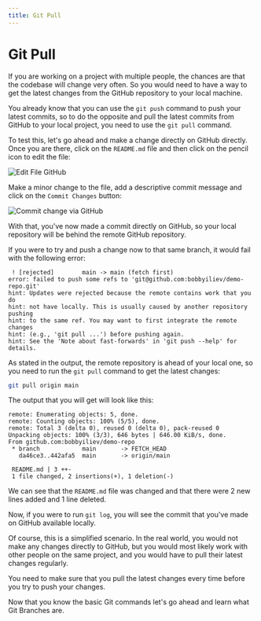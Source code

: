 ```yaml
---
title: Git Pull
---
```


# Git Pull

If you are working on a project with multiple people, the chances are that the codebase will change very often. So you would need to have a way to get the latest changes from the GitHub repository to your local machine. 

You already know that you can use the `git push` command to push your latest commits, so to do the opposite and pull the latest commits from GitHub to your local project, you need to use the `git pull` command.

To test this, let's go ahead and make a change directly on GitHub directly. Once you are there, click on the `README.md` file and then click on the pencil icon to edit the file:

![Edit File GitHub](https://user-images.githubusercontent.com/21223421/111460030-2688bd00-8724-11eb-9569-d6327847b443.png)

Make a minor change to the file, add a descriptive commit message and click on the `Commit Changes` button:

![Commit change via GitHub](https://user-images.githubusercontent.com/21223421/111460194-5afc7900-8724-11eb-9c43-a8952961fca8.png)

With that, you've now made a commit directly on GitHub, so your local repository will be behind the remote GitHub repository.

If you were to try and push a change now to that same branch, it would fail with the following error:

```
 ! [rejected]        main -> main (fetch first)
error: failed to push some refs to 'git@github.com:bobbyiliev/demo-repo.git'
hint: Updates were rejected because the remote contains work that you do
hint: not have locally. This is usually caused by another repository pushing
hint: to the same ref. You may want to first integrate the remote changes
hint: (e.g., 'git pull ...') before pushing again.
hint: See the 'Note about fast-forwards' in 'git push --help' for details.
```

As stated in the output, the remote repository is ahead of your local one, so you need to run the `git pull` command to get the latest changes:

```bash
git pull origin main
```

The output that you will get will look like this:

```
remote: Enumerating objects: 5, done.
remote: Counting objects: 100% (5/5), done.
remote: Total 3 (delta 0), reused 0 (delta 0), pack-reused 0
Unpacking objects: 100% (3/3), 646 bytes | 646.00 KiB/s, done.
From github.com:bobbyiliev/demo-repo
 * branch            main       -> FETCH_HEAD
   da46ce3..442afa5  main       -> origin/main

 README.md | 3 ++-
 1 file changed, 2 insertions(+), 1 deletion(-)
```

We can see that the `README.md` file was changed and that there were 2 new lines added and 1 line deleted.

Now, if you were to run `git log`, you will see the commit that you've made on GitHub available locally.

Of course, this is a simplified scenario. In the real world, you would not make any changes directly to GitHub, but you would most likely work with other people on the same project, and you would have to pull their latest changes regularly.

You need to make sure that you pull the latest changes every time before you try to push your changes.

Now that you know the basic Git commands let's go ahead and learn what Git Branches are.